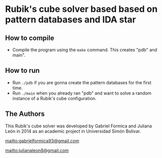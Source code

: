 # Rubik's cube solver based based on pattern databases and IDA star

## How to compile 

*  Compile the program using the `make` command. This creates "pdb" and main".

## How to run

*  Run `./pdb` if you are gonna create the pattern databases for the first time.
*  Run `./main` when you already ran "pdb" and want to solve a random instance
   of a Rubik's cube configuration.


## The Authors

This Rubik's cube solver was developed by Gabriel Formica and Juliana León in
2014 as an academic project in Universidad Simón Bolívar.

<mailto:gabrielformica93@gmail.com>

<mailto:julianaleon8@gmail.com>

